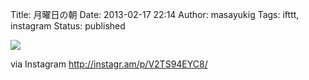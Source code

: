 Title: 月曜日の朝
Date: 2013-02-17 22:14
Author: masayukig
Tags: ifttt, instagram
Status: published

<div>

![](http://distilleryimage4.s3.amazonaws.com/511ff6e6794f11e2a57122000a1fbe0e_7.jpg)
<div>

via Instagram <http://instagr.am/p/V2TS94EYC8/>

</div>

</div>
